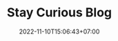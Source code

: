 ---
title: "Stay Curious Blog"
date: 2022-11-10T15:06:43+07:00
draft: false
cover:
  image: "cover-thumbnail.png"
  alt: "Rio Chandra blog"
  relative: true
---